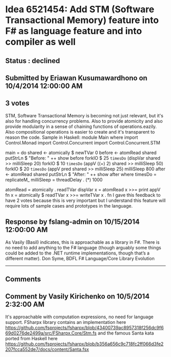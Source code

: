# Idea 6521454: Add STM (Software Transactional Memory) feature into F# as language feature and into compiler as well #

## Status : declined

## Submitted by Eriawan Kusumawardhono on 10/4/2014 12:00:00 AM

## 3 votes

STM, Software Transactional Memory is becoming not just relevant, but it's also for handling concurrency problems. Also to provide atomicity and also provide modularity in a sense of chaining functions of operations.eazily.
Also compositional operations is easier to create and it's transparent to reason the code.
Sample in Haskell:
module Main where
import Control.Monad
import Control.Concurrent
import Control.Concurrent.STM

main = do shared <- atomically $ newTVar 0
before <- atomRead shared
putStrLn $ "Before: " ++ show before
forkIO $ 25 `timesDo` (dispVar shared >> milliSleep 20)
forkIO $ 10 `timesDo` (appV ((+) 2) shared >> milliSleep 50)
forkIO $ 20 `timesDo` (appV pred shared >> milliSleep 25)
milliSleep 800
after <- atomRead shared
putStrLn $ "After: " ++ show after
where timesDo = replicateM_
milliSleep = threadDelay . (*) 1000

atomRead = atomically . readTVar
dispVar x = atomRead x >>= print
appV fn x = atomically $ readTVar x >>= writeTVar x . fn
I gave this feedback to have 2 votes because this is very important but I understand this feature will require lots of sample cases and prototypes in the language.



## Response by fslang-admin on 10/15/2014 12:00:00 AM

As Vasily (Basil) indicates, this is approachable as a library in F#. There is no need to add anything to the F# language (though arguably some things could be added to the .NET runtime implementations, though that’s a different matter).
Don Syme, BDFL F# Language/Core Library Evolution

------------------------
## Comments


## Comment by Vasily Kirichenko on 10/5/2014 2:32:00 AM
It's approachable with computation expressions, no need for language support.
FSharpx library contains an implementation here https://github.com/fsprojects/fsharpx/blob/43400739ac8957318f256dc9f669d0276de2499a/src/FSharpx.Core/Stm.fs and the famous Santa kata ported from Haskell here https://github.com/fsprojects/fsharpx/blob/b356a656c9c718fc2ff066d3fe2207fcca552de7/docs/content/Santa.fsx

